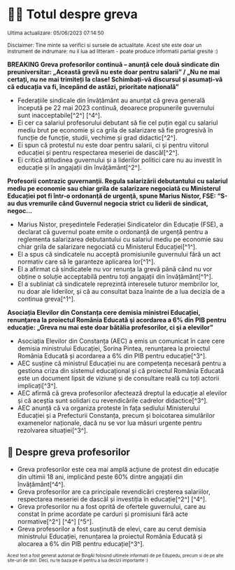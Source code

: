 # 👩‍🏫 Totul despre greva
<sub>Ultima actualizare: 05/06/2023 07:14:50</sub>

<sub>Disclaimer: Tine minte sa verifici si sursele de actualitate. Acest site este doar un instrument de indrumare: nu il lua ad litteram - poate produce informatii partial gresite :)</sub>

**BREAKING Greva profesorilor continuă – anunță cele două sindicate din preuniversitar: „Această grevă nu este doar pentru salarii” / „Nu ne mai certați, nu ne mai trimiteți la clase! Schimbați-vă discursul și asumați-vă că educația va fi, începând de astăzi, prioritate națională”**

- Federațiile sindicale din învățământ au anunțat că greva generală începută pe 22 mai 2023 continuă, deoarece propunerile guvernului sunt inacceptabile[^2^] [^4^].
- Ei cer ca salariul profesorului debutant să fie cel puțin egal cu salariul mediu brut pe economie și ca grila de salarizare să fie progresivă în funcție de funcție, studii, vechime și grad didactic[^2^].
- Ei spun că protestul nu este doar pentru salarii, ci și pentru viitorul educației și pentru respectarea meseriei de dascăl[^2^].
- Ei critică atitudinea guvernului și a liderilor politici care nu au investit în educație și în angajații din învățământ[^2^].

**Profesorii contrazic guvernanții. Regula salarizării debutantului cu salariul mediu pe economie sau chiar grila de salarizare negociată cu Ministerul Educației pot fi într-o ordonanţă de urgenţă, spune Marius Nistor, FSE: “S-au dus vremurile când Guvernul negocia strict cu liderii de sindicat, negoc...**

- Marius Nistor, președintele Federației Sindicatelor din Educație (FSE), a declarat că guvernul poate emite o ordonanță de urgență pentru a reglementa salarizarea debutantului cu salariul mediu pe economie sau chiar grila de salarizare negociată cu Ministerul Educației[^1^].
- El a spus că sindicatele nu acceptă promisiunile guvernului fără un act normativ care să le garanteze aplicarea lor[^1^].
- El a afirmat că sindicatele nu vor renunța la grevă până când nu vor obține o soluție acceptabilă pentru toți angajații din învățământ[^1^].
- El a subliniat că sindicatele reprezintă interesele tuturor membrilor lor, nu doar ale liderilor, și că au consultat baza înainte de a lua decizia de a continua greva[^1^].

**Asociația Elevilor din Constanța cere demisia ministrei Educației, renunţarea la proiectul România Educată şi acordarea a 6% din PIB pentru educație: „Greva nu mai este doar bătălia profesorilor, ci şi a elevilor”**

- Asociația Elevilor din Constanța (AEC) a emis un comunicat în care cere demisia ministrului Educației, Sorina Pintea, renunțarea la proiectul România Educată și acordarea a 6% din PIB pentru educație[^3^].
- AEC susține că ministrul Educației nu are competența necesară pentru a gestiona criza din sistemul educațional și că proiectul România Educată este un document lipsit de viziune și de consultare reală cu toți actorii implicați[^3^].
- AEC afirmă că greva profesorilor afectează dreptul la educație al elevilor și că aceștia sunt solidari cu revendicările cadrelor didactice[^3^].
- AEC anunță că va organiza proteste în fața sediului Ministerului Educației și a Prefecturii Constanța, precum și boicotarea simulărilor examenelor naționale, dacă nu se vor lua măsuri urgente pentru rezolvarea situației[^3^].

## 🏫 Despre greva profesorilor

- Greva profesorilor este cea mai amplă acțiune de protest din educație din ultimii 18 ani, implicând peste 60% dintre angajații din învățământ[^4^].
- Greva profesorilor are ca principale revendicări creșterea salariilor, respectarea meseriei de dascăl și investiția în educație[^2^] [^4^].
- Greva profesorilor nu a fost oprită de ofertele guvernului, care au constat în prime acordate pe carduri și promisiuni fără acte normative[^2^] [^4^] [^5^].
- Greva profesorilor a fost susținută de elevi, care au cerut demisia ministrului Educației, renunțarea la proiectul România Educată și alocarea a 6% din PIB pentru educație[^3^].


<sub><sub>Acest text a fost generat automat de BingAI folosind ultimele informatii de pe Edupedu, precum si de pe alte site-uri de stiri. Deci, nu te baza pe el pentru a lua decizii importante :)</sub></sub>